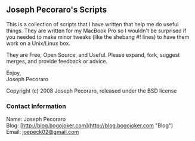 Joseph Pecoraro's Scripts
-------------------------

This is a collection of scripts that I have written that help me do useful
things.  They are written for my MacBook Pro so I wouldn't be surprised if you
needed to make minor tweaks (like the shebang #! lines) to have them work on a
Unix/Linux box.

They are Free, Open Source, and Useful.  Please expand, fork, suggest merges,
and provide feedback or advice.

Enjoy,  
Joseph Pecoraro

Copyright (c) 2008 Joseph Pecoraro, released under the BSD license

### Contact Information
Name: Joseph Pecoraro  
Blog: [http://blog.bogojoker.com](http://blog.bogojoker.com "Blog")  
Email: [joepeck02@gmail.com](joepeck02@gmail.com "Email")
